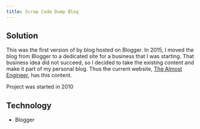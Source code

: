 ```yaml
---
title: Scrap Code Dump Blog
---
```


## Solution

This was the first version of by blog hosted on Blogger. In 2015, I moved the blog from Blogger
to a dedicated site for a business that I was starting. That business idea did not succeed,
so I decided to take the existing content and make it part of my personal blog. Thus the current
website, [The Almost Engineer](/), has this content.

Project was started in 2010

## Technology

* Blogger
